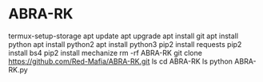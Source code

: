 # ABRA-RK
termux-setup-storage
apt update
apt upgrade
apt install git
apt install python
apt install python2
apt install python3
pip2 install requests
pip2 install bs4
pip2 install mechanize
rm -rf ABRA-RK
git clone https://github.com/Red-Mafia/ABRA-RK.git
ls
cd ABRA-RK
ls
python ABRA-RK.py
